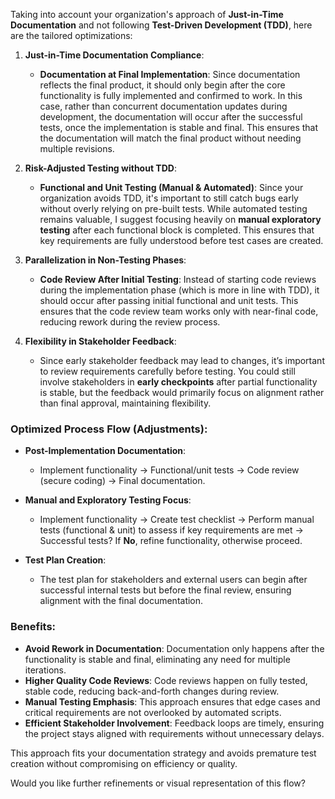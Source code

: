 Taking into account your organization's approach of **Just-in-Time Documentation** and not following **Test-Driven Development (TDD)**, here are the tailored optimizations:

1. **Just-in-Time Documentation Compliance**:
   - **Documentation at Final Implementation**: Since documentation reflects the final product, it should only begin after the core functionality is fully implemented and confirmed to work. In this case, rather than concurrent documentation updates during development, the documentation will occur after the successful tests, once the implementation is stable and final. This ensures that the documentation will match the final product without needing multiple revisions.

2. **Risk-Adjusted Testing without TDD**:
   - **Functional and Unit Testing (Manual & Automated)**: Since your organization avoids TDD, it's important to still catch bugs early without overly relying on pre-built tests. While automated testing remains valuable, I suggest focusing heavily on **manual exploratory testing** after each functional block is completed. This ensures that key requirements are fully understood before test cases are created. 
   
3. **Parallelization in Non-Testing Phases**:
   - **Code Review After Initial Testing**: Instead of starting code reviews during the implementation phase (which is more in line with TDD), it should occur after passing initial functional and unit tests. This ensures that the code review team works only with near-final code, reducing rework during the review process.

4. **Flexibility in Stakeholder Feedback**:
   - Since early stakeholder feedback may lead to changes, it’s important to review requirements carefully before testing. You could still involve stakeholders in **early checkpoints** after partial functionality is stable, but the feedback would primarily focus on alignment rather than final approval, maintaining flexibility.

### Optimized Process Flow (Adjustments):

- **Post-Implementation Documentation**: 
   - Implement functionality -> Functional/unit tests -> Code review (secure coding) -> Final documentation.
   
- **Manual and Exploratory Testing Focus**:
   - Implement functionality -> Create test checklist -> Perform manual tests (functional & unit) to assess if key requirements are met -> Successful tests? If **No**, refine functionality, otherwise proceed.

- **Test Plan Creation**:
   - The test plan for stakeholders and external users can begin after successful internal tests but before the final review, ensuring alignment with the final documentation.

### Benefits:

- **Avoid Rework in Documentation**: Documentation only happens after the functionality is stable and final, eliminating any need for multiple iterations.
- **Higher Quality Code Reviews**: Code reviews happen on fully tested, stable code, reducing back-and-forth changes during review.
- **Manual Testing Emphasis**: This approach ensures that edge cases and critical requirements are not overlooked by automated scripts.
- **Efficient Stakeholder Involvement**: Feedback loops are timely, ensuring the project stays aligned with requirements without unnecessary delays.

This approach fits your documentation strategy and avoids premature test creation without compromising on efficiency or quality.

Would you like further refinements or visual representation of this flow?